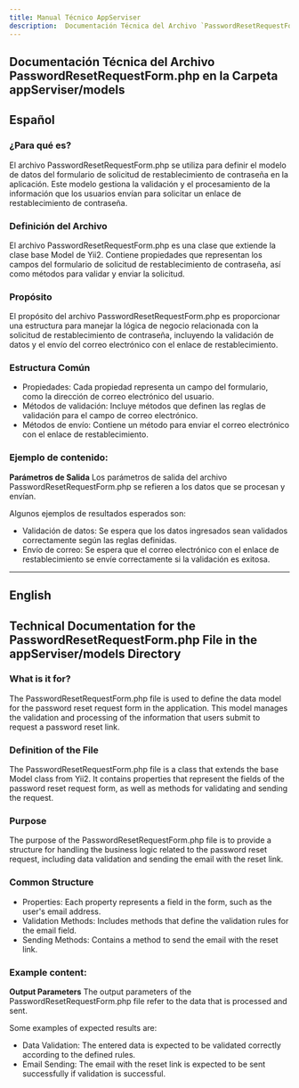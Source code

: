 ```yaml
---
title: Manual Técnico AppServiser
description:  Documentación Técnica del Archivo `PasswordResetRequestForm.php`
---
```


## Documentación Técnica del Archivo PasswordResetRequestForm.php en la Carpeta appServiser/models

## Español

### ¿Para qué es?
El archivo PasswordResetRequestForm.php se utiliza para definir el modelo de datos del formulario de solicitud de restablecimiento de contraseña en la aplicación. Este modelo gestiona la validación y el procesamiento de la información que los usuarios envían para solicitar un enlace de restablecimiento de contraseña.

### Definición del Archivo
El archivo PasswordResetRequestForm.php es una clase que extiende la clase base Model de Yii2. Contiene propiedades que representan los campos del formulario de solicitud de restablecimiento de contraseña, así como métodos para validar y enviar la solicitud.

### Propósito
El propósito del archivo PasswordResetRequestForm.php es proporcionar una estructura para manejar la lógica de negocio relacionada con la solicitud de restablecimiento de contraseña, incluyendo la validación de datos y el envío del correo electrónico con el enlace de restablecimiento.

### Estructura Común
- Propiedades: Cada propiedad representa un campo del formulario, como la dirección de correo electrónico del usuario.
- Métodos de validación: Incluye métodos que definen las reglas de validación para el campo de correo electrónico.
- Métodos de envío: Contiene un método para enviar el correo electrónico con el enlace de restablecimiento.

### Ejemplo de contenido:
**Parámetros de Salida**
Los parámetros de salida del archivo PasswordResetRequestForm.php se refieren a los datos que se procesan y envían. 

Algunos ejemplos de resultados esperados son:
- Validación de datos: Se espera que los datos ingresados sean validados correctamente según las reglas definidas.
- Envío de correo: Se espera que el correo electrónico con el enlace de restablecimiento se envíe correctamente si la validación es exitosa.

---

## English

## Technical Documentation for the PasswordResetRequestForm.php File in the appServiser/models Directory

### What is it for?
The PasswordResetRequestForm.php file is used to define the data model for the password reset request form in the application. This model manages the validation and processing of the information that users submit to request a password reset link.

### Definition of the File
The PasswordResetRequestForm.php file is a class that extends the base Model class from Yii2. It contains properties that represent the fields of the password reset request form, as well as methods for validating and sending the request.

### Purpose
The purpose of the PasswordResetRequestForm.php file is to provide a structure for handling the business logic related to the password reset request, including data validation and sending the email with the reset link.

### Common Structure
- Properties: Each property represents a field in the form, such as the user's email address.
- Validation Methods: Includes methods that define the validation rules for the email field.
- Sending Methods: Contains a method to send the email with the reset link.

### Example content:
**Output Parameters**
The output parameters of the PasswordResetRequestForm.php file refer to the data that is processed and sent. 

Some examples of expected results are:
- Data Validation: The entered data is expected to be validated correctly according to the defined rules.
- Email Sending: The email with the reset link is expected to be sent successfully if validation is successful.